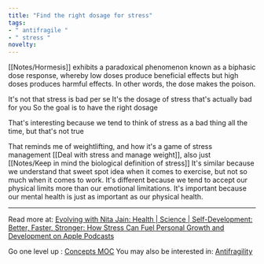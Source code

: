 ```yaml
---
title: "Find the right dosage for stress"
tags:
- " antifragile "
- " stress "
novelty:
---
```


[[Notes/Hormesis]] exhibits a paradoxical phenomenon known as a biphasic dose response, whereby low doses produce beneficial effects but high doses produces harmful effects. In other words, the dose makes the poison.

It's not that stress is bad per se
It's the dosage of stress that's actually bad for you
So the goal is to have the right dosage

That's interesting because we tend to think of stress as a bad thing all the time, but that's not true

That reminds me of weightlifting, and how it's a game of stress management [[Deal with stress and manage weight]], also just [[Notes/Keep in mind the biological definition of stress]]
It's similar because we understand that sweet spot idea when it comes to exercise, but not so much when it comes to work.
It's different because we tend to accept our physical limits more than our emotional limitations.
It's important because our mental health is just as important as our physical health.

----

Read more at: [‎Evolving with Nita Jain: Health | Science | Self-Development: Better, Faster, Stronger: How Stress Can Fuel Personal Growth and Development on Apple Podcasts](https://podcasts.apple.com/us/podcast/better-faster-stronger-how-stress-can-fuel-personal/id1617576945?i=1000569642901)

Go one level up : [Concepts MOC](Maps/Concepts%20MOC.md)
You may also be interested in: [Antifragility](Notes/Antifragility.md)

